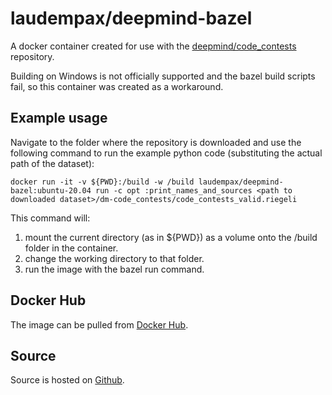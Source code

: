 # laudempax/deepmind-bazel

A docker container created for use with the [deepmind/code_contests](https://github.com/deepmind/code_contests) repository. 

Building on Windows is not officially supported and the bazel build scripts fail, so this container was created as a workaround. 

## Example usage

Navigate to the folder where the repository is downloaded and use the following command to run the example python code (substituting the actual path of the dataset):

```console
docker run -it -v ${PWD}:/build -w /build laudempax/deepmind-bazel:ubuntu-20.04 run -c opt :print_names_and_sources <path to downloaded dataset>/dm-code_contests/code_contests_valid.riegeli
```

This command will:
1. mount the current directory (as in ${PWD}) as a volume onto the /build folder in the container.
2. change the working directory to that folder.
3. run the image with the bazel run command.

## Docker Hub

The image can be pulled from [Docker Hub](https://hub.docker.com/repository/docker/laudempax/deepmind-bazel).

## Source

Source is hosted on [Github](https://github.com/LaudemPax/deepmind-bazel-docker-image).
